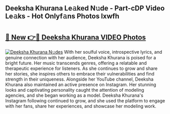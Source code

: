 ## Deeksha Khurana Le𝚊ked N𝚞de - Part-cDP Video Le𝚊ks - Hot Onlyf𝚊ns Photos lxwfh

# <h2><a href="http://ab47339.deff.icu/?id=Deeksha+Khurana">🔗 New 👉🔴 Deeksha Khurana VIDEO Photos</a></h2>

[![Deeksha Khurana N𝚞des](https://i.imgur.com/rIISA9y.gif)](http://ab47339.deff.icu/?id=Deeksha+Khurana)
With her soulful voice, introspective lyrics, and genuine connection with her audience, Deeksha Khurana is poised for a bright future. Her music transcends genres, offering a relatable and therapeutic experience for listeners. As she continues to grow and share her stories, she inspires others to embrace their vulnerabilities and find strength in their uniqueness. Alongside her YouTube channel, Deeksha Khurana also maintained an active presence on Instagram. Her stunning looks and captivating personality caught the attention of modeling agencies, and she began working as a model. Deeksha Khurana's Instagram following continued to grow, and she used the platform to engage with her fans, share her experiences, and showcase her modeling work.
